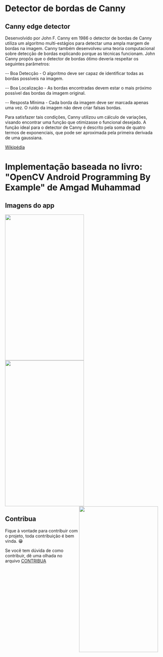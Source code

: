 # Detector de bordas de Canny
## Canny edge detector

Desenvolvido por John F. Canny em 1986 o detector de bordas de Canny utiliza um algoritmo multi-estágios para detectar uma ampla margem de bordas na imagem. Canny também desenvolveu uma teoria computacional sobre detecção de bordas explicando porque as técnicas funcionam.
John Canny propôs que o detector de bordas ótimo deveria respeitar os seguintes parâmetros:

-- Boa Detecção - O algoritmo deve ser capaz de identificar todas as bordas possíveis na imagem.

-- Boa Localização - As bordas encontradas devem estar o mais próximo possível das bordas da imagem original.

-- Resposta Mínima - Cada borda da imagem deve ser marcada apenas uma vez. O ruído da imagem não deve criar falsas bordas.

Para satisfazer tais condições, Canny utilizou um cálculo de variações, visando encontrar uma função que otimizasse o funcional desejado. A função ideal para o detector de Canny é descrito pela soma de quatro termos de exponenciais, que pode ser aproximada pela primeira derivada de uma gaussiana.

[Wikipédia](https://pt.wikipedia.org/wiki/Detector_de_bordas_de_Canny)

# Implementação baseada no livro: "OpenCV Android Programming By Example" de Amgad Muhammad

## Imagens do app
<a href="url"><img src="https://github.com/fabriicioa/cannyDeteccaoDeBordas/blob/master/Arquivos/img3.png" align="left" height="480" width="260" ></a>
<a href="url"><img src="https://github.com/fabriicioa/cannyDeteccaoDeBordas/blob/master/Arquivos/img4.png" align="center" height="480" width="260" ></a>
<a href="url"><img src="https://github.com/fabriicioa/cannyDeteccaoDeBordas/blob/master/Arquivos/img5.png" align="right" height="480" width="260" ></a>

## Contribua

Fique à vontade para contribuir com o projeto, toda contribuição é bem vinda. :grin:

Se você tem dúvida de como contribuir, dê uma olhada no arquivo [CONTRIBUA](https://github.com/fabriicioa/cannyDeteccaoDeBordas/blob/master/Contribuindo.pdf)

